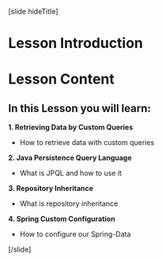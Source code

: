[slide hideTitle]

# Lesson Introduction

# Lesson Content

## In this Lesson you will learn:

**1. Retrieving Data by Custom Queries**
- How to retrieve data with custom queries

**2. Java Persistence Query Language**
- What is JPQL and how to use it

**3. Repository Inheritance**
-  What is repository inheritance

**4. Spring Custom Configuration**
- How to configure our Spring-Data

[/slide]